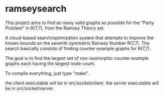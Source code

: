 # ramseysearch
This project aims to find as many valid graphs as possible for the "Party Problem" in R(7,7), from the Ramsey Theory set.

A cloud-based search/optimization system that attempts to improve the known bounds on the seventh symmetric
Ramsey Number R(7,7). The search basically consists of finding counter example graphs for R(7,7).

The goal is to find the largest set of non-isomorphic counter example graphs each having the largest node count.

To compile everything, just type "make".

the client executable will be in src/socket/client.
the server executable will be in src/socket/server.
